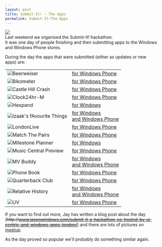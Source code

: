 ```yaml
---
layout: post
title: Submit-It! – The Apps
permalink: Submit-It–The-Apps
---
```


![](http://www.jayonwindows.com/wp-content/uploads/2015/04/Lead-800x450.jpg)  
Last weekend we organised the Submit-It! hackathon.  
It was one day of people finishing and then submitting apps to the Windows and Windows Phone stores.

During the day the apps that were submitted (either as updates or new apps) are:

|     |     |
| --- | --- |
| ![Beerweiser](http://cdn.marketplaceimages.windowsphone.com/v8/images/ffbbc730-9181-4b39-8ba7-f5429528e35f?imageType=ws_icon_tiny) | [for Windows Phone](http://www.windowsphone.com/en-gb/store/app/beerweiser/e5fbef64-b7c7-4eb9-a102-8477efcc034b) |
| ![Bikometer](http://cdn.marketplaceimages.windowsphone.com/v8/images/eb4a73ca-bd1e-4504-960f-525fd9052b22?imageType=ws_icon_tiny) | [for Windows Phone](http://www.windowsphone.com/en-gb/store/app/bikometer/7198d595-c061-459c-8eaf-04d4c185d3d2) |
| ![Castle Hill Crash](http://cdn.marketplaceimages.windowsphone.com/v8/images/1d6b9a40-5d5f-4bd0-9268-1b9d35e3d155?imageType=ws_icon_tiny) | [for Windows Phone](http://www.windowsphone.com/en-gb/store/app/castle-hill-crash/5861b2ae-5577-4c3f-98be-1ec1b947eb61) |
| ![Clock24hr-M](http://cdn.marketplaceimages.windowsphone.com/v8/images/d13e4a4e-08ef-40eb-a6f6-080c0845ed9a?imageType=ws_icon_tiny) | [for Windows Phone](http://www.windowsphone.com/en-gb/store/app/clock24hr-m/f26b582b-046e-4fd5-9bff-5b00b0ee3e1b) |
| ![Hexpand](http://wscont1.apps.microsoft.com/winstore/1x/cd1d4ef1-5cd8-497e-9879-1729ba83a64f/Icon.480200.png) | [for Windows](http://apps.microsoft.com/windows/en-gb/app/a7fc843b-b5ad-43d7-8bb4-3e76967c1846) |
| ![Izaak's fAvourite Things](http://cdn.marketplaceimages.windowsphone.com/v8/images/82b1a418-0f86-4c88-be47-4aacf5dc7192?imageType=ws_icon_tiny) | [for Windows](http://apps.microsoft.com/windows/en-gb/app/3bff9377-f708-4c62-9de5-17a16f0cdbf7)  <br>[and Windows Phone](http://www.windowsphone.com/en-us/store/app/izaak-favourite-things/c00b156f-4416-4834-8b1a-a124e28b28fa) |
| ![LondonLive](http://cdn.marketplaceimages.windowsphone.com/v8/images/f0934de3-7414-4fd6-8583-7db64f3a42db?imageType=ws_icon_tiny) | [for Windows Phone](http://www.windowsphone.com/en-gb/store/app/londonlive/b6366315-8ae5-43d0-ba73-9bec98064b3b) |
| ![Match The Pairs](http://cdn.marketplaceimages.windowsphone.com/v8/images/df29a615-474a-4ba9-94aa-e28ed13eccf2?imageType=ws_icon_tiny) | [for Windows Phone](http://www.windowsphone.com/en-gb/store/app/match-the-pairs/4a08b1d4-98e2-40bf-9ad5-44177078d449) |
| ![Milestone Planner](http://wscont1.apps.microsoft.com/winstore/1x/d3c6387a-4cb5-47f0-9e7d-16680696c07e/Icon.480284.png) | [for Windows](http://apps.microsoft.com/windows/en-gb/app/1e20d767-3512-4bbb-a22f-0490ff75d543) |
| ![Music Central Preview](http://cdn.marketplaceimages.windowsphone.com/v8/images/e87135b4-7ca8-411a-886d-98dfc43f91de?imageType=ws_icon_tiny) | [for Windows Phone](http://www.windowsphone.com/en-gb/store/app/music-central-preview/9522961c-f721-4697-924d-5342e3fa9f24) |
| ![MV Buddy](http://cdn.marketplaceimages.windowsphone.com/v8/images/c37d0abb-3fb6-440a-ba8e-a9f92c2e7434?imageType=ws_icon_tiny) | [for Windows](http://apps.microsoft.com/windows/en-gb/app/236401b8-8c3e-4909-a0b1-8e878aa4433c)  <br>[and Windows Phone](http://www.windowsphone.com/en-gb/store/app/mv-buddy/60a9d43f-f3b4-4821-8e66-ed81eda54e94) |
| ![Phone Book](http://cdn.marketplaceimages.windowsphone.com/v8/images/08ee3086-eee2-44cd-b3c0-8b47a1983fce?imageType=ws_icon_tiny) | [for Windows Phone](http://www.windowsphone.com/en-gb/store/app/phone-book/0589eead-a4f9-4f96-a3ac-d82056050006) |
| ![Quarterback Club](http://cdn.marketplaceimages.windowsphone.com/v8/images/8ce65e95-69be-4726-bd7f-b84937e51f2a?imageType=ws_icon_tiny) | [for Windows Phone](http://www.windowsphone.com/en-gb/store/app/quarterback-club/fb17a321-c427-4b1f-966c-5168b1274164) |
| ![Relative History](http://cdn.marketplaceimages.windowsphone.com/v8/images/58b77853-5d98-44da-bf69-4b9002131177?imageType=ws_icon_tiny) | [for Windows](http://apps.microsoft.com/windows/en-us/app/relative-history/524509e3-b8db-4456-8f89-0f96567734f3)  <br>[and Windows Phone](http://www.windowsphone.com/en-gb/store/app/relative-history/51bf305b-2a6f-4fb6-bf77-297ee902e59c) |
| ![UV](http://cdn.marketplaceimages.windowsphone.com/v8/images/654941c6-8362-4b68-8ff1-072b54980206?imageType=ws_icon_tiny) | [for Windows Phone](http://www.windowsphone.com/en-gb/store/app/uv/b4b91fe5-3770-4043-967d-c8985b19e1eb) |

If you want to find out more, Jay has written a blog post about the day (~~http&#58;&#47;&#47;www.jayonwindows.com/submit-it-a-hackathon-co-hosted-by-ui-centric-and-windows-apps-london/~~) and there are lots of pictures on [meetup](http://www.meetup.com/wpuguk/photos/26068204/).

As the day proved so popular we'll probably do something similar again.
